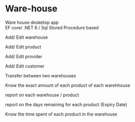 # Ware-house
Ware house desketop app  
EF core/ .NET 6 / Sql
Stored Procedure based 



Add/ Edit warehouse

Add/ Edit product

Add/ Edit provider

Add/ Edit customer 

Transfer between two warehouses

Know the exact amount of each product of each warehhouse

report on each warehouse / product

report on the days remaining for each product (Expiry Date)

Know the time spent of each product in the warehouse





